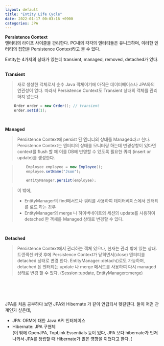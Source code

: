```yaml
---
layout: default
title: "Entity Life Cycle"
date: 2022-01-17 00:03:16 +0900
categories: JPA
---
```


**Persistence Context**  
엔터티의 라이프 사이클을 관리한다. PC내의 각각의 엔터티들은 유니크하며, 이러한 엔터티의 집합을 Persistence Context라고 볼 수 있다.

Entity는 4가지의 상태가 있는데 transient, managed, removed, detached가 있다.  
<br>

**Transient**

> 새로 생성한 객체로서 순수 Java 객체이기에 아직은 데이터베이스나 JPA와의 연관성이 없다. 따라서 Persistence Context도 Transient 상태의 객체를 관리하지 않는다.

```java
    Order order = new Order(); // transient
    order.setId(1);
```

<br>

**Managed**

> Persistence Context에 persist 된 엔터티의 상태를 Managed라고 한다. Persistence Context는 엔터티의 상태를 모니터링 하는데 변경상항이 있다면 context를 flush 할 때 이를 DB에 반영할 수 있도록 필요한 쿼리 (insert or update)를 생성한다.

> ```java
>     Employee employee = new Employee();
>     employee.setName("Json");
>
>     entityManager.persist(employee);
> ```

> 이 밖에,
>
> - EntityManager의 find메서드나 쿼리를 사용하여 데이터베이스에서 엔터티를 로드 하는 경우
> - EntityManager의 merge 나 하이버네이트의 세션의 update를 사용하여 detached 한 객체를 Managed 상태로 변경할 수 있다.

<br>

**Detached**

> Persistence Context에서 관리하는 객체 였으나, 현재는 관리 밖에 있는 상태.  
> 트랜잭션 커밋 후에 Persistence Context가 닫히면서(close) 엔터티를 detached 상태로 변경 한다. EntityManager::detach()로도 가능하며,
> detached 된 엔터티는 update 나 merge 메서드를 사용하여 다시 managed 상태로 변경 할 수 있다. (Session::update, EntityManager::merge)

<br>  
<br>  
<br>  
<br>  
JPA를 처음 공부하다 보면 JPA와 Hibernate 가 같이 언급되서 헷갈린다.  
둘이 어떤 관계인가 싶은데,

- JPA: ORM에 대한 Java API 인터페이스
- Hibernate: JPA 구현체  
  (이 밖에 OpenJPA, TopLink Essentials 등이 있다, JPA 보다 hibernate가 먼저 나와서 JPA를 정립할 때 Hibernate가 많은 영향을 끼쳤다고 한다. )
